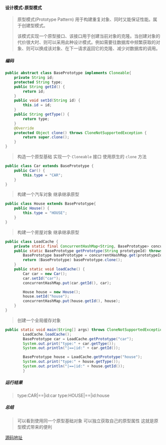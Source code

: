 #### 设计模式-原型模式

> 原型模式(Prototype Pattern) 用于构建重复对象、同时又能保证性能。属于创建型模式。
>
> 该模式实现一个原型接口、该接口用于创建当前对象的克隆。当创建对象的代价很大时、则可以采用此种设计模式。例如需要往数据库中频繁获取的对象、则可以换成该对象、在下一请求返回它的克隆、减少对数据库的调用。

##### 编码

```java
public abstract class BasePrototype implements Cloneable{
    private String id;
    protected String type;
    public String getId() {
        return id;
    }
    public void setId(String id) {
        this.id = id;
    }
    public String getType() {
        return type;
    }
    @Override
    protected Object clone() throws CloneNotSupportedException {
        return super.clone();
    }
}
```

> 构造一个原型基础 实现一个 `Cloneable` 接口  使用原生的 `clone`  方法

```java
public class Car extends BasePrototype {
    public Car() {
        this.type = "CAR";
    }
}
```

> 构建一个汽车对象 继承继承原型

```java
public class House extends BasePrototype{
    public House() {
        this.type = "HOUSE";
    }
}
```

> 构建一个房屋对象 继承继承原型

```java
public class LoadCache {
    private static final ConcurrentHashMap<String, BasePrototype> concurrentHashMap = new ConcurrentHashMap<>();
    public static BasePrototype getPrototype(String prototypeId) throws CloneNotSupportedException {
        BasePrototype basePrototype = concurrentHashMap.get(prototypeId);
        return (BasePrototype) basePrototype.clone();
    }
    public static void loadCache() {
        Car car = new Car();
        car.setId("car");
        concurrentHashMap.put(car.getId(), car);

        House house = new House();
        house.setId("house");
        concurrentHashMap.put(house.getId(), house);
    }
}
```

> 创建一个全局缓存对象

```java
public static void main(String[] args) throws CloneNotSupportedException {
        LoadCache.loadCache();
        BasePrototype car = LoadCache.getPrototype("car");
        System.out.print("type:" + car.getType());
        System.out.println("|==|id:" + car.getId());

        BasePrototype house = LoadCache.getPrototype("house");
        System.out.print("type:" + house.getType());
        System.out.println("|==|id:" + house.getId());
        }
```

#####  运行结果

> type:CAR|==|id:car
> type:HOUSE|==|id:house

##### 总结

> 可以看到使用同一个原型基础对象 可以独立获取自己的原型属性 这就是原型模式带来的便利

[源码地址](https://github.com/Toma3610/toma-example/tree/master/toma-learning/lab-02-design-patterns/lab-02-design-patterns-prototype-pattern)